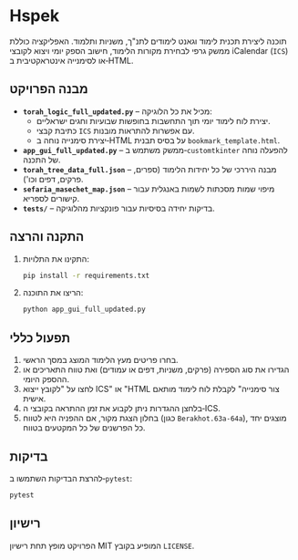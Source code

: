 # Hspek
תוכנה ליצירת תכנית לימוד וגאנט לימודים לתנ"ך, משניות ותלמוד. 
האפליקציה כוללת ממשק גרפי לבחירת מקורות הלימוד, חישוב הספק יומי
ויצוא לקובצי iCalendar (`ICS`) או לסימנייה אינטראקטיבית ב‑HTML.

## מבנה הפרויקט
- **`torah_logic_full_updated.py`** – מכיל את כל הלוגיקה:
  - יצירת לוח לימוד יומי תוך התחשבות בחופשות שבועיות וחגים ישראליים.
  - כתיבת קבצי `ICS` עם אפשרות להתראות מובנות.
  - יצירת סימנייה נוחה ב‑HTML על בסיס תבנית `bookmark_template.html`.
- **`app_gui_full_updated.py`** – ממשק משתמש ב‑`customtkinter` להפעלה נוחה של התכנה.
- **`torah_tree_data_full.json`** – מבנה היררכי של כל יחידות הלימוד (ספרים, פרקים, דפים וכו').
- **`sefaria_masechet_map.json`** – מיפוי שמות מסכתות לשמות באנגלית עבור קישורים לספריא.
- **`tests/`** – בדיקות יחידה בסיסיות עבור פונקציות מהלוגיקה.

## התקנה והרצה
1. התקינו את התלויות:
   ```bash
   pip install -r requirements.txt
   ```
2. הריצו את התוכנה:
   ```bash
   python app_gui_full_updated.py
   ```

## תפעול כללי
1. בחרו פריטים מעץ הלימוד המוצג במסך הראשי.
2. הגדירו את סוג הספירה (פרקים, משניות, דפים או עמודים) ואת טווח התאריכים או ההספק היומי.
3. לחצו על "לקובץ ייצוא ICS" או "HTML צור סימנייה" לקבלת לוח לימוד מותאם אישית.
4. בלחצן ההגדרות ניתן לקבוע את זמן ההתראה בקובצי ה‑ICS.
5. בחלון הצגת מקור, אם ההפניה היא לטווח (כגון `Berakhot.63a-64a`), מוצגים יחד
   כל הפרשנים של כל המקטעים בטווח.

## בדיקות
להרצת הבדיקות השתמשו ב‑`pytest`:
```bash
pytest
```

## רישיון
הפרויקט מופץ תחת רישיון MIT המופיע בקובץ `LICENSE`.
